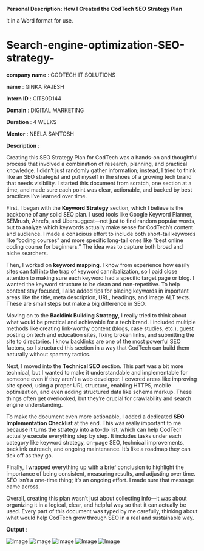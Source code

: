 
**Personal Description: How I Created the CodTech SEO Strategy Plan**

it in a Word format for use.
# Search-engine-optimization-SEO-strategy-

**company name**  : CODTECH IT SOLUTIONS 

**name**          : GINKA RAJESH 

**Intern ID**     : CITS0D144

**Domain**        : DIGITAL MARKETING 

**Duration**      : 4 WEEKS 

**Mentor**        : NEELA SANTOSH 

**Description**   : 

Creating this SEO Strategy Plan for CodTech was a hands-on and thoughtful process that involved a combination of research, planning, and practical knowledge. I didn’t just randomly gather information; instead, I tried to think like an SEO strategist and put myself in the shoes of a growing tech brand that needs visibility. I started this document from scratch, one section at a time, and made sure each point was clear, actionable, and backed by best practices I’ve learned over time.

First, I began with the **Keyword Strategy** section, which I believe is the backbone of any solid SEO plan. I used tools like Google Keyword Planner, SEMrush, Ahrefs, and Ubersuggest—not just to find random popular words, but to analyze which keywords actually make sense for CodTech’s content and audience. I made a conscious effort to include both short-tail keywords like “coding courses” and more specific long-tail ones like “best online coding course for beginners.” The idea was to capture both broad and niche searchers.

Then, I worked on **keyword mapping**. I know from experience how easily sites can fall into the trap of keyword cannibalization, so I paid close attention to making sure each keyword had a specific target page or blog. I wanted the keyword structure to be clean and non-repetitive. To help content stay focused, I also added tips for placing keywords in important areas like the title, meta description, URL, headings, and image ALT texts. These are small steps but make a big difference in SEO.

Moving on to the **Backlink Building Strategy**, I really tried to think about what would be practical and achievable for a tech brand. I included multiple methods like creating link-worthy content (blogs, case studies, etc.), guest posting on tech and education sites, fixing broken links, and submitting the site to directories. I know backlinks are one of the most powerful SEO factors, so I structured this section in a way that CodTech can build them naturally without spammy tactics.

Next, I moved into the **Technical SEO** section. This part was a bit more technical, but I wanted to make it understandable and implementable for someone even if they aren't a web developer. I covered areas like improving site speed, using a proper URL structure, enabling HTTPS, mobile optimization, and even adding structured data like schema markup. These things often get overlooked, but they’re crucial for crawlability and search engine understanding.

To make the document even more actionable, I added a dedicated **SEO Implementation Checklist** at the end. This was really important to me because it turns the strategy into a to-do list, which can help CodTech actually execute everything step by step. It includes tasks under each category like keyword strategy, on-page SEO, technical improvements, backlink outreach, and ongoing maintenance. It’s like a roadmap they can tick off as they go.

Finally, I wrapped everything up with a brief conclusion to highlight the importance of being consistent, measuring results, and adjusting over time. SEO isn’t a one-time thing; it’s an ongoing effort. I made sure that message came across.

Overall, creating this plan wasn’t just about collecting info—it was about organizing it in a logical, clear, and helpful way so that it can actually be used. Every part of this document was typed by me carefully, thinking about what would help CodTech grow through SEO in a real and sustainable way.

**Output** :

![Image](https://github.com/user-attachments/assets/c61e46f4-7661-4a6f-8024-6fe8a72cc98e)
![Image](https://github.com/user-attachments/assets/eebcc46d-6de7-4513-ba0e-1910d9771ff1)
![Image](https://github.com/user-attachments/assets/3d7c4427-fd5e-4107-84a6-fd65c7757ce1)
![Image](https://github.com/user-attachments/assets/da01264b-0c31-4df2-8aaa-cb0b2293260b)
![Image](https://github.com/user-attachments/assets/a37ce67b-c00c-4102-b334-403204828abf)  
